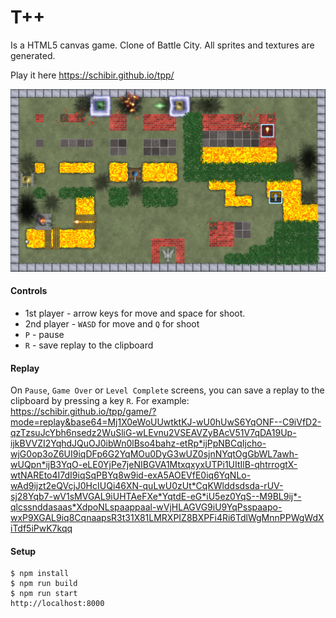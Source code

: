 # T++
Is a HTML5 canvas game. Clone of Battle City. All sprites and textures are generated.

Play it here https://schibir.github.io/tpp/
<p align="center">
  <img src="https://github.com/schibir/tpp/blob/master/screenshot/tpp.png?raw=true" alt="Screenshot"/>
</p>

#### Controls
* 1st player - arrow keys for move and space for shoot.
* 2nd player - `WASD` for move and `Q` for shoot
* `P` - pause
* `R` - save replay to the clipboard

#### Replay
On `Pause`, `Game Over` or `Level Complete` screens, you can save a replay to the clipboard by pressing a key `R`. For example:
https://schibir.github.io/tpp/game/?mode=replay&base64=Mj1X0eWoUUwtktKJ-wU0hUwS6YqONF--C9iVfD2-qzTzsuJcYbh6nsedz2WuSliG-wLEvnu2VSEAVZyBAcV51V7qDA19Up-ijkBVVZI2YqhdJQuOJ0ibWn0lBso4bahz-etRp*ijPpNBCqIjcho-wjG0op3oZ6UI9iqDFp6G2YqMOu0DyG3wUZ0sjnNYqtOgGbWL7awh-wUQpn*ijB3YqO-eLE0YjPe7jeNIBGVA1MtxqxyxUTPi1UItIlB-qhtrrogtX-wtNAREto4I7dI9iqSqPBYq8w9id-exA5AOEVfE0iq6YqNLo-wAd9ijzt2eQVcjJ0HcIUQi46XN-quLwU0zUt*CqKWlddsdsda-rUV-sj28Yqb7-wV1sMVGAL9iUHTAeFXe*YqtdE-eG*iU5ez0YqS--M9BL9ij*-qlcssnddasaas*XdpoNLspaappaal-wVjHLAGVG9iU9YqPsspaapo-wxP9XGAL9iq8CqnaapsR3t31X81LMRXPIZ8BXPFi4Ri6TdlWgMnnPPWgWdXiTdf5iPwK7kqq



#### Setup

```
$ npm install
$ npm run build
$ npm run start
http://localhost:8000
```
